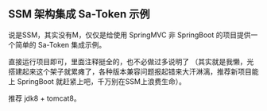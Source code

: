 
## SSM 架构集成 Sa-Token 示例

说是SSM，其实没有M，仅仅是给使用 SpringMVC 非 SpringBoot 的项目提供一个简单的 Sa-Token 集成示例。

直接运行项目即可，里面注释挺全的，也不必做过多说明了
（其实就是我懒，光搭建起来这个架子就累瘫了，各种版本兼容问题报起错来大汗淋漓，推荐新项目能上 SpringBoot 就赶紧上吧，千万别在SSM上浪费生命）。

推荐 jdk8 + tomcat8。

